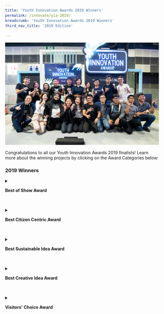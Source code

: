 ```yaml
---
title: 'Youth Innovation Awards 2019 Winners'
permalink: /innovate/yia-2019/
breadcrumb: 'Youth Innovation Awards 2019 Winners'
third_nav_title: '2019 Edition'

---
```



![1](/images/innovate/yia/yia-7.jpg)<br>

Congratulations to all our Youth Innovation Awards 2019 finalists! Learn more about the winning projects by clicking on the Award Categories below:

### 2019 Winners

<details>
  <summary><p><b>Best of Show Award</b></p></summary>
   <p><img src="/images/innovate/yia/YIAlogo_190508_BestOfShow.png" alt="4" style="float:left;width:266px;height:310px;margin:0px 20px"></p><br><br><br><br>Overall best for being the most impactful on the way citizens’ work, live and play<br><br><br><br>
    <br><b>Team Whizz from Nanyang Technological University</b>
  <p><img src="/images/innovate/yia/whizz.jpg" alt="5"></p>
  <p>Project Description: <br>
On-demand autonomous e-scooter service with self-redistributing, orientating, parking and charging features.</p> 
  </details>
<br>
<br>
  <details>
  <summary><p><b>Best Citizen Centric Award</b></p></summary>
   <p><img src="/images/innovate/yia/YIAlogo_190508_BestCitizenCentric.png" alt="4" style="float:left;width:266px;height:310px;margin:0px 20px"></p><br><br><br><br>Overall best for being the most impactful on the way citizens’ work, live and play<br><br><br><br>
   <p><b>Team Aqua Check from University of Santa Carlos</b></p>
  <img src="/images/innovate/yia/aquacheck.jpg" alt="1">
  <p>Project Description: <br>
Water contamination detection mobile application that equips users with the ability to check water for contamination. The mobile application recognises different types of bacteria by uploading a microscopic photo of water sample onto the app's cloud database.</p> 
  </details>
<br>
<br>
<details>
  <summary><p><b>Best Sustainable Idea Award</b></p></summary>
   <p><img src="/images/innovate/yia/YIAlogo_190508_BestSustainableIdea.png" alt="4" style="float:left;width:266px;height:310px;margin:0px 20px"></p><br><br><br><br>Most promising product, service, process or platform which has the potential to be sustainable in the long run.<br><br><br><br>
    <br><b>Team Scoltech from University of Malaya</b>
  <img src="/images/innovate/yia/scoltech.jpg" alt="1">
  Project description:<br>
A portable device that can detect scoliosis. The device is able to provide accurate digital reading using an accelerometer and rotary encoder, and thus eliminate the need for repeated x-ray scanning for routine measurement.
  </details>
<br>
<br>
<details>
  <summary><p><b>Best Creative Idea Award</b></p></summary>
 <p><img src="/images/innovate/yia/YIAlogo_190508_BestCreativeIdea.png" alt="4" style="float:left;width:266px;height:310px;margin:0px 20px"></p><br><br><br><br>Demonstrates a creative and unique usage of technology incorporated in the prototype or has developed a prototype that is truly unique.<br><br><br><br>
    <br><b>Team Robocoach from University of Hong Kong</b>
  <img src="/images/innovate/yia/robocoach.jpg" alt="1">
  Project Description:<br>
Assistive coaching for yoga and golf through AI, computer vision, and deep learning. Robocoach is able to analyse a user posture and provide feedback to help them improve their performance.
  </details>
<br>
<br>
<details>
  <summary><p><b>Visitors' Choice Award</b></p></summary>
 <p><img src="/images/innovate/yia/YIAlogo_190508_VisitorsChoiceAward.png" alt="4" style="float:left;width:266px;height:310px;margin:0px 20px"></p><br><br><br><br>A favourite among visitors; presented to the crowd’s favourite via online and onsite voting<br><br><br><br>
    <br><b>Team Whizz from Nanyang Technological University</b>
  <img src="/images/innovate/yia/whizz2.jpg" alt="1">
  Project Description:<br>
On-demand autonomous e-scooter service with self-redistributing, orientating, parking and charging features. 
  </details>
